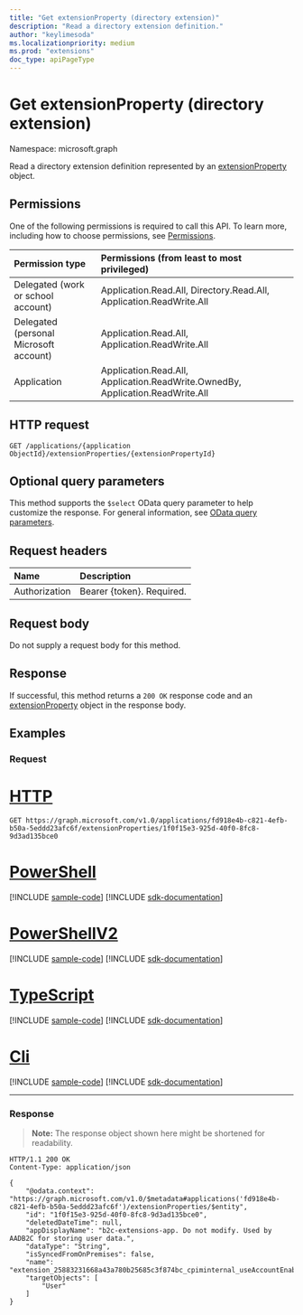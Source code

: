 ```yaml
---
title: "Get extensionProperty (directory extension)"
description: "Read a directory extension definition."
author: "keylimesoda"
ms.localizationpriority: medium
ms.prod: "extensions"
doc_type: apiPageType
---
```


# Get extensionProperty (directory extension)
Namespace: microsoft.graph

Read a directory extension definition represented by an [extensionProperty](../resources/extensionproperty.md) object.

## Permissions
One of the following permissions is required to call this API. To learn more, including how to choose permissions, see [Permissions](/graph/permissions-reference).

|Permission type      | Permissions (from least to most privileged)              |
|:--------------------|:---------------------------------------------------------|
|Delegated (work or school account) | Application.Read.All, Directory.Read.All, Application.ReadWrite.All |
|Delegated (personal Microsoft account) | Application.Read.All, Application.ReadWrite.All    |
|Application | Application.Read.All, Application.ReadWrite.OwnedBy, Application.ReadWrite.All |

## HTTP request

<!-- {
  "blockType": "ignored"
}
-->
``` http
GET /applications/{application ObjectId}/extensionProperties/{extensionPropertyId}
```

## Optional query parameters
This method supports the `$select` OData query parameter to help customize the response. For general information, see [OData query parameters](/graph/query-parameters).

## Request headers
|Name|Description|
|:---|:---|
|Authorization|Bearer {token}. Required.|

## Request body
Do not supply a request body for this method.

## Response

If successful, this method returns a `200 OK` response code and an [extensionProperty](../resources/extensionproperty.md) object in the response body.

## Examples

### Request

# [HTTP](#tab/http)
<!-- {
  "blockType": "request",
  "name": "get_extensionproperty"
}
-->
``` http
GET https://graph.microsoft.com/v1.0/applications/fd918e4b-c821-4efb-b50a-5eddd23afc6f/extensionProperties/1f0f15e3-925d-40f0-8fc8-9d3ad135bce0
```

# [PowerShell](#tab/powershell)
[!INCLUDE [sample-code](../includes/snippets/powershell/get-extensionproperty-powershell-snippets.md)]
[!INCLUDE [sdk-documentation](../includes/snippets/snippets-sdk-documentation-link.md)]

# [PowerShellV2](#tab/powershellv2)
[!INCLUDE [sample-code](../includes/snippets/powershellv2/get-extensionproperty-powershellv2-snippets.md)]
[!INCLUDE [sdk-documentation](../includes/snippets/snippets-sdk-documentation-link.md)]

# [TypeScript](#tab/typescript)
[!INCLUDE [sample-code](../includes/snippets/typescript/get-extensionproperty-typescript-snippets.md)]
[!INCLUDE [sdk-documentation](../includes/snippets/snippets-sdk-documentation-link.md)]

# [Cli](#tab/cli)
[!INCLUDE [sample-code](../includes/snippets/cli/get-extensionproperty-cli-snippets.md)]
[!INCLUDE [sdk-documentation](../includes/snippets/snippets-sdk-documentation-link.md)]

---

### Response
>**Note:** The response object shown here might be shortened for readability.
<!-- {
  "blockType": "response",
  "truncated": true,
  "@odata.type": "microsoft.graph.extensionProperty"
}
-->
``` http
HTTP/1.1 200 OK
Content-Type: application/json

{
    "@odata.context": "https://graph.microsoft.com/v1.0/$metadata#applications('fd918e4b-c821-4efb-b50a-5eddd23afc6f')/extensionProperties/$entity",
    "id": "1f0f15e3-925d-40f0-8fc8-9d3ad135bce0",
    "deletedDateTime": null,
    "appDisplayName": "b2c-extensions-app. Do not modify. Used by AADB2C for storing user data.",
    "dataType": "String",
    "isSyncedFromOnPremises": false,
    "name": "extension_25883231668a43a780b25685c3f874bc_cpiminternal_useAccountEnabledForPhone",
    "targetObjects": [
        "User"
    ]
}
```

